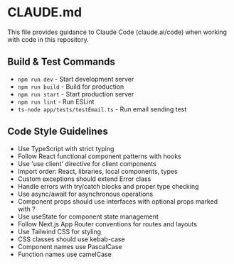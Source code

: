 # CLAUDE.md

This file provides guidance to Claude Code (claude.ai/code) when working with code in this repository.

## Build & Test Commands
- `npm run dev` - Start development server
- `npm run build` - Build for production
- `npm run start` - Start production server
- `npm run lint` - Run ESLint
- `ts-node app/tests/testEmail.ts` - Run email sending test

## Code Style Guidelines
- Use TypeScript with strict typing
- Follow React functional component patterns with hooks
- Use 'use client' directive for client components
- Import order: React, libraries, local components, types
- Custom exceptions should extend Error class
- Handle errors with try/catch blocks and proper type checking
- Use async/await for asynchronous operations
- Component props should use interfaces with optional props marked with ?
- Use useState for component state management
- Follow Next.js App Router conventions for routes and layouts
- Use Tailwind CSS for styling
- CSS classes should use kebab-case
- Component names use PascalCase
- Function names use camelCase